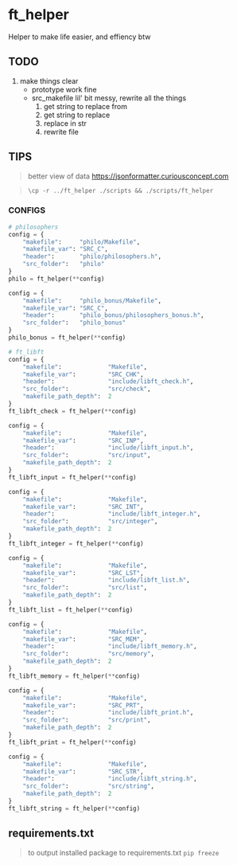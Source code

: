 # ft_helper

Helper to make life easier, and effiency btw

## TODO

1. make things clear
	- prototype work fine
	- src_makefile lil' bit messy, rewrite all the things
		1. get string to replace from
		2. get string to replace
		3. replace in str
		4. rewrite file

## TIPS

> better view of data https://jsonformatter.curiousconcept.com

> `\cp -r ../ft_helper ./scripts && ./scripts/ft_helper`

### CONFIGS

```python
# philosophers
config = {
	"makefile":		"philo/Makefile",
	"makefile_var":	"SRC_C",
	"header":		"philo/philosophers.h",
	"src_folder":	"philo"
}
philo = ft_helper(**config)

config = {
	"makefile":		"philo_bonus/Makefile",
	"makefile_var":	"SRC_C",
	"header":		"philo_bonus/philosophers_bonus.h",
	"src_folder":	"philo_bonus"
}
philo_bonus = ft_helper(**config)

# ft_libft
config = {
	"makefile":				"Makefile",
	"makefile_var":			"SRC_CHK",
	"header":				"include/libft_check.h",
	"src_folder":			"src/check",
	"makefile_path_depth":	2
}
ft_libft_check = ft_helper(**config)

config = {
	"makefile":				"Makefile",
	"makefile_var":			"SRC_INP",
	"header":				"include/libft_input.h",
	"src_folder":			"src/input",
	"makefile_path_depth":	2
}
ft_libft_input = ft_helper(**config)

config = {
	"makefile":				"Makefile",
	"makefile_var":			"SRC_INT",
	"header":				"include/libft_integer.h",
	"src_folder":			"src/integer",
	"makefile_path_depth":	2
}
ft_libft_integer = ft_helper(**config)

config = {
	"makefile":				"Makefile",
	"makefile_var":			"SRC_LST",
	"header":				"include/libft_list.h",
	"src_folder":			"src/list",
	"makefile_path_depth":	2
}
ft_libft_list = ft_helper(**config)

config = {
	"makefile":				"Makefile",
	"makefile_var":			"SRC_MEM",
	"header":				"include/libft_memory.h",
	"src_folder":			"src/memory",
	"makefile_path_depth":	2
}
ft_libft_memory = ft_helper(**config)

config = {
	"makefile":				"Makefile",
	"makefile_var":			"SRC_PRT",
	"header":				"include/libft_print.h",
	"src_folder":			"src/print",
	"makefile_path_depth":	2
}
ft_libft_print = ft_helper(**config)

config = {
	"makefile":				"Makefile",
	"makefile_var":			"SRC_STR",
	"header":				"include/libft_string.h",
	"src_folder":			"src/string",
	"makefile_path_depth":	2
}
ft_libft_string = ft_helper(**config)
```

## requirements.txt

> to output installed package to requirements.txt
`pip freeze`
